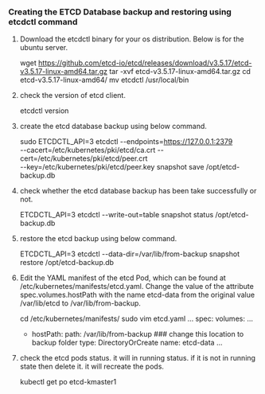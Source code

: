 ### Creating the ETCD Database backup and restoring using etcdctl command 

1. Download the etcdctl binary for your os distribution. Below is for the ubuntu server. 

    wget https://github.com/etcd-io/etcd/releases/download/v3.5.17/etcd-v3.5.17-linux-amd64.tar.gz
    tar -xvf etcd-v3.5.17-linux-amd64.tar.gz
    cd etcd-v3.5.17-linux-amd64/
    mv etcdctl /usr/local/bin

2. check the version of etcd client.

    etcdctl version

3. create the etcd database backup using below command. 

    sudo ETCDCTL_API=3 etcdctl --endpoints=https://127.0.0.1:2379  \
    --cacert=/etc/kubernetes/pki/etcd/ca.crt --cert=/etc/kubernetes/pki/etcd/peer.crt \
    --key=/etc/kubernetes/pki/etcd/peer.key  snapshot save /opt/etcd-backup.db

4. check whether the etcd database backup has been take successfully or not.

    ETCDCTL_API=3 etcdctl --write-out=table snapshot status /opt/etcd-backup.db

5. restore the etcd backup using below command. 

    ETCDCTL_API=3 etcdctl --data-dir=/var/lib/from-backup snapshot restore /opt/etcd-backup.db

6. Edit the YAML manifest of the etcd Pod, which can be found at /etc/kubernetes/manifests/etcd.yaml. Change the value of the attribute spec.volumes.hostPath with the name etcd-data from the original value /var/lib/etcd to /var/lib/from-backup. 

    cd /etc/kubernetes/manifests/
    sudo vim etcd.yaml
    ...
    spec:
      volumes:
      ...
      - hostPath:
          path: /var/lib/from-backup ### change this location to backup folder
          type: DirectoryOrCreate
        name: etcd-data
    ...

7. check the etcd pods status. it will in running status. if it is not in running state then delete it. it will recreate the pods. 

    kubectl get po etcd-kmaster1

